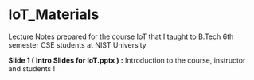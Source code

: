 # IoT_Materials
Lecture Notes prepared for the course IoT that I taught to B.Tech 6th semester CSE students at NIST University

**Slide 1 ( Intro Slides for IoT.pptx ) :** Introduction to the course, instructor and students ! 
